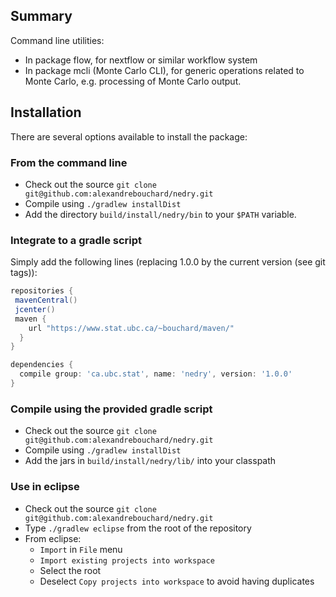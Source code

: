 Summary
-------

<!-- [![Build Status](https://travis-ci.org/alexandrebouchard/nedry.png?branch=master)](https://travis-ci.org/alexandrebouchard/nedry) -->

Command line utilities:

- In package flow, for nextflow or similar workflow system
- In package mcli (Monte Carlo CLI), for generic operations related to Monte Carlo, e.g. processing of Monte Carlo output.


Installation
------------


There are several options available to install the package:

### From the command line

- Check out the source ``git clone git@github.com:alexandrebouchard/nedry.git``
- Compile using ``./gradlew installDist``
- Add the directory ``build/install/nedry/bin`` to your ``$PATH`` variable.

### Integrate to a gradle script

Simply add the following lines (replacing 1.0.0 by the current version (see git tags)):

```groovy
repositories {
 mavenCentral()
 jcenter()
 maven {
    url "https://www.stat.ubc.ca/~bouchard/maven/"
  }
}

dependencies {
  compile group: 'ca.ubc.stat', name: 'nedry', version: '1.0.0'
}
```

### Compile using the provided gradle script

- Check out the source ``git clone git@github.com:alexandrebouchard/nedry.git``
- Compile using ``./gradlew installDist``
- Add the jars in ``build/install/nedry/lib/`` into your classpath

### Use in eclipse

- Check out the source ``git clone git@github.com:alexandrebouchard/nedry.git``
- Type ``./gradlew eclipse`` from the root of the repository
- From eclipse:
  - ``Import`` in ``File`` menu
  - ``Import existing projects into workspace``
  - Select the root
  - Deselect ``Copy projects into workspace`` to avoid having duplicates



